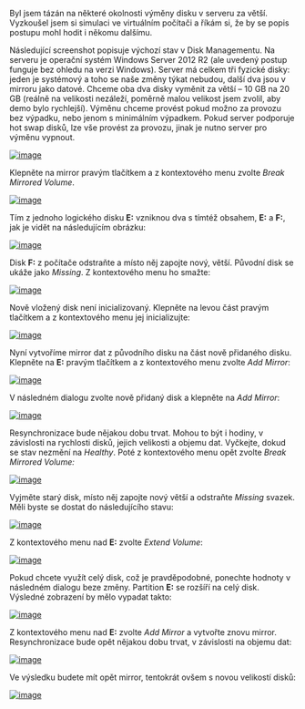 <!-- dcterms:identifier = aspnetcz#5467 -->
<!-- dcterms:title = Jak vyměnit v serveru disk za větší -->
<!-- dcterms:abstract = Byl jsem tázán na některé okolnosti výměny disku v serveru za větší. Vyzkoušel jsem si simulaci ve virtuálním počítači a říkám si, že by se popis postupu mohl hodit i někomu dalšímu. -->
<!-- np9:categoryId = 1 -->
<!-- x4w:category = Tipy, triky -->
<!-- np9:authorId = 1 -->
<!-- np9:authorEmail = michal.valasek@altairis.cz -->
<!-- dcterms:creator = Michal Altair Valášek -->
<!-- dcterms:created = 2018-04-25T16:36:45.987+02:00 -->
<!-- dcterms:dateAccepted = 2018-04-25T16:36:46+02:00 -->
<!-- x4w:pictureWidth = 150 -->
<!-- x4w:pictureHeight = 150 -->
<!-- x4w:pictureUrl = /perex-pictures/20180425-jak-vymenit-v-serveru-disk-za-vetsi.jpg -->

Byl jsem tázán na některé okolnosti výměny disku v serveru za větší. Vyzkoušel jsem si simulaci ve virtuálním počítači a říkám si, že by se popis postupu mohl hodit i někomu dalšímu.

Následující screenshot popisuje výchozí stav v Disk Managementu. Na serveru je operační systém Windows Server 2012 R2 (ale uvedený postup funguje bez ohledu na verzi Windows). Server má celkem tři fyzické disky: jeden je systémový a toho se naše změny týkat nebudou, další dva jsou v mirroru jako datové. Chceme oba dva disky vyměnit za větší – 10 GB na 20 GB (reálně na velikosti nezáleží, poměrně malou velikost jsem zvolil, aby demo bylo rychlejší). Výměnu chceme provést pokud možno za provozu bez výpadku, nebo jenom s minimálním výpadkem. Pokud server podporuje hot swap disků, lze vše provést za provozu, jinak je nutno server pro výměnu vypnout.

[![image](https://www.cdn.altairis.cz/Blog/2018/20180425-image_thumb.png "image")](https://www.cdn.altairis.cz/Blog/2018/20180425-image_2.png)

Klepněte na mirror pravým tlačítkem a z kontextového menu zvolte *Break Mirrored Volume*.

[![image](https://www.cdn.altairis.cz/Blog/2018/20180425-image_thumb_1.png "image")](https://www.cdn.altairis.cz/Blog/2018/20180425-image_4.png)

Tím z jednoho logického disku **E:** vzniknou dva s tímtéž obsahem, **E:** a **F:**, jak je vidět na následujícím obrázku:

[![image](https://www.cdn.altairis.cz/Blog/2018/20180425-image_thumb_2.png "image")](https://www.cdn.altairis.cz/Blog/2018/20180425-image_6.png)

Disk **F:** z počítače odstraňte a místo něj zapojte nový, větší. Původní disk se ukáže jako *Missing*. Z kontextového menu ho smažte:

[![image](https://www.cdn.altairis.cz/Blog/2018/20180425-image_thumb_3.png "image")](https://www.cdn.altairis.cz/Blog/2018/20180425-image_8.png)

Nově vložený disk není inicializovaný. Klepněte na levou část pravým tlačítkem a z kontextového menu jej inicializujte:

[![image](https://www.cdn.altairis.cz/Blog/2018/20180425-image_thumb_4.png "image")](https://www.cdn.altairis.cz/Blog/2018/20180425-image_10.png)

Nyní vytvoříme mirror dat z původního disku na část nově přidaného disku. Klepněte na **E:** pravým tlačítkem a z kontextového menu zvolte *Add Mirror*:

[![image](https://www.cdn.altairis.cz/Blog/2018/20180425-image_thumb_5.png "image")](https://www.cdn.altairis.cz/Blog/2018/20180425-image_12.png)

V následném dialogu zvolte nově přidaný disk a klepněte na *Add Mirror*:

[![image](https://www.cdn.altairis.cz/Blog/2018/20180425-image_thumb_6.png "image")](https://www.cdn.altairis.cz/Blog/2018/20180425-image_14.png)

Resynchronizace bude nějakou dobu trvat. Mohou to být i hodiny, v závislosti na rychlosti disků, jejich velikosti a objemu dat. Vyčkejte, dokud se stav nezmění na *Healthy*. Poté z kontextového menu opět zvolte *Break Mirrored Volume:*

[![image](https://www.cdn.altairis.cz/Blog/2018/20180425-image_thumb_7.png "image")](https://www.cdn.altairis.cz/Blog/2018/20180425-image_16.png)

Vyjměte starý disk, místo něj zapojte nový větší a odstraňte *Missing* svazek. Měli byste se dostat do následujícího stavu:

[![image](https://www.cdn.altairis.cz/Blog/2018/20180425-image_thumb_8.png "image")](https://www.cdn.altairis.cz/Blog/2018/20180425-image_18.png)

Z kontextového menu nad **E:** zvolte *Extend Volume*:

[![image](https://www.cdn.altairis.cz/Blog/2018/20180425-image_thumb_9.png "image")](https://www.cdn.altairis.cz/Blog/2018/20180425-image_20.png)

Pokud chcete využít celý disk, což je pravděpodobné, ponechte hodnoty v následném dialogu beze změny. Partition **E:** se rozšíří na celý disk. Výsledné zobrazení by mělo vypadat takto:

[![image](https://www.cdn.altairis.cz/Blog/2018/20180425-image_thumb_10.png "image")](https://www.cdn.altairis.cz/Blog/2018/20180425-image_22.png)

Z kontextového menu nad **E:** zvolte *Add Mirror* a vytvořte znovu mirror. Resynchronizace bude opět nějakou dobu trvat, v závislosti na objemu dat:

[![image](https://www.cdn.altairis.cz/Blog/2018/20180425-image_thumb_11.png "image")](https://www.cdn.altairis.cz/Blog/2018/20180425-image_24.png)

Ve výsledku budete mít opět mirror, tentokrát ovšem s novou velikostí disků:

[![image](https://www.cdn.altairis.cz/Blog/2018/20180425-image_thumb_12.png "image")](https://www.cdn.altairis.cz/Blog/2018/20180425-image_26.png)